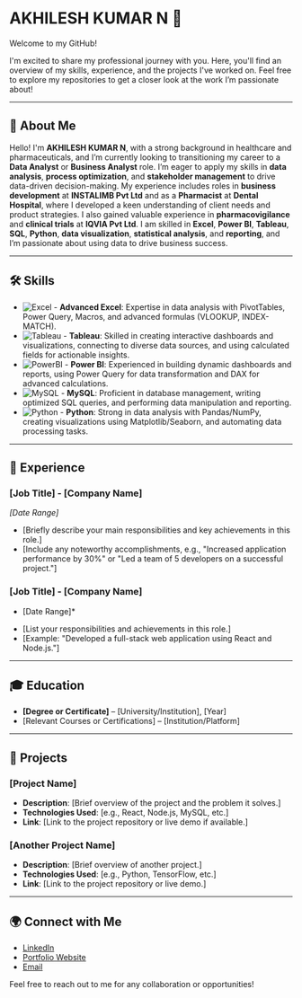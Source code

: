 # AKHILESH KUMAR N 👋 


Welcome to my GitHub!

I'm excited to share my professional journey with you. Here, you'll find an overview of my skills, experience, and the projects I've worked on. Feel free to explore my repositories to get a closer look at the work I’m passionate about!

---

## 📌 About Me

Hello! I'm **AKHILESH KUMAR N**, with a strong background in healthcare and pharmaceuticals, and I’m currently looking to transitioning my career to a **Data Analyst** or **Business Analyst** role. I’m eager to apply my skills in **data analysis**, **process optimization**, and **stakeholder management** to drive data-driven decision-making. My experience includes roles in **business development** at **INSTALIMB Pvt Ltd** and as a **Pharmacist** at **Dental Hospital**, where I developed a keen understanding of client needs and product strategies. I also gained valuable experience in **pharmacovigilance** and **clinical trials** at **IQVIA Pvt Ltd**. I am skilled in **Excel**, **Power BI**, **Tableau**, **SQL**, **Python**, **data visualization**, **statistical analysis**, and **reporting**, and I’m passionate about using data to drive business success.

---

## 🛠️ Skills

- ![Excel](https://img.shields.io/badge/-Excel-217346?style=flat-square&logo=microsoft-excel&logoColor=white) - **Advanced Excel**: Expertise in data analysis with PivotTables, Power Query, Macros, and advanced formulas (VLOOKUP, INDEX-MATCH).
- ![Tableau](https://img.shields.io/badge/-Tableau-E47639?style=flat-square&logo=tableau&logoColor=white) - **Tableau**: Skilled in creating interactive dashboards and visualizations, connecting to diverse data sources, and using calculated fields for actionable insights.
- ![PowerBI](https://img.shields.io/badge/-PowerBI-F2C811?style=flat-square&logo=powerbi&logoColor=black) - **Power BI**: Experienced in building dynamic dashboards and reports, using Power Query for data transformation and DAX for advanced calculations.
- ![MySQL](https://img.shields.io/badge/-MySQL-4479A1?style=flat-square&logo=mysql&logoColor=white) - **MySQL**: Proficient in database management, writing optimized SQL queries, and performing data manipulation and reporting.
- ![Python](https://img.shields.io/badge/-Python-3776AB?style=flat-square&logo=python&logoColor=white) - **Python**: Strong in data analysis with Pandas/NumPy, creating visualizations using Matplotlib/Seaborn, and automating data processing tasks.

---

## 💼 Experience

### [Job Title] - [Company Name]  
*[Date Range]*
- [Briefly describe your main responsibilities and key achievements in this role.]
- [Include any noteworthy accomplishments, e.g., "Increased application performance by 30%" or "Led a team of 5 developers on a successful project."]
  
### [Job Title] - [Company Name]  
* [Date Range]*
- [List your responsibilities and achievements in this role.]
- [Example: "Developed a full-stack web application using React and Node.js."]

---

## 🎓 Education

- **[Degree or Certificate]** – [University/Institution], [Year]
- [Relevant Courses or Certifications] – [Institution/Platform]

---

## 📂 Projects

### [Project Name]  
- **Description**: [Brief overview of the project and the problem it solves.]
- **Technologies Used**: [e.g., React, Node.js, MySQL, etc.]
- **Link**: [Link to the project repository or live demo if available.]

### [Another Project Name]  
- **Description**: [Brief overview of another project.]
- **Technologies Used**: [e.g., Python, TensorFlow, etc.]
- **Link**: [Link to the project repository or live demo.]

---

## 🌍 Connect with Me

- [LinkedIn](https://www.linkedin.com/in/your-profile)
- [Portfolio Website](https://www.yourwebsite.com)
- [Email](mailto:youremail@example.com)

Feel free to reach out to me for any collaboration or opportunities!
